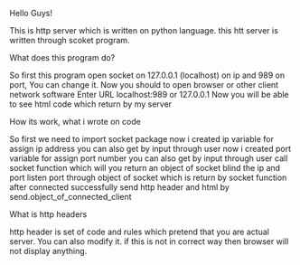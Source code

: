 Hello Guys!

This is http server which is written on python language.
this htt server is written through scoket program.

What does this program do?

So first this program open socket on 127.0.0.1 (localhost) on ip and 989 on port, You can change it.
Now you should to open browser or other client network software
Enter URL localhost:989 or 127.0.0.1 
Now you will be able to see html code which return by my server


How its work, what i wrote on code

So first we need to import socket package 
now i created ip variable for assign ip address you can also get by input through user
now i created port variable for assign port number you can also get by input through user
call socket function which will you return an object of socket
blind the ip and port
listen port through object of socket which is return by socket function 
after connected successfully send http header and html by send.object_of_connected_client


What is http headers

http header is set of code and rules which pretend that you are actual server.
You can also modify it.
if this is not in correct way then browser will not display anything.

